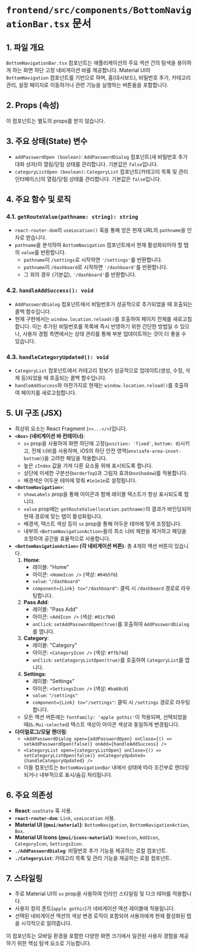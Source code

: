 # `frontend/src/components/BottomNavigationBar.tsx` 문서

## 1. 파일 개요

`BottomNavigationBar.tsx` 컴포넌트는 애플리케이션의 주요 섹션 간의 탐색을 용이하게 하는 화면 하단 고정 네비게이션 바를 제공합니다. Material UI의 `BottomNavigation` 컴포넌트를 기반으로 하며, 홈(대시보드), 비밀번호 추가, 카테고리 관리, 설정 페이지로 이동하거나 관련 기능을 실행하는 버튼들을 포함합니다.

## 2. Props (속성)

이 컴포넌트는 별도의 props를 받지 않습니다.

## 3. 주요 상태(State) 변수

-   `addPasswordOpen (boolean)`: `AddPasswordDialog` 컴포넌트(새 비밀번호 추가 대화 상자)의 열림/닫힘 상태를 관리합니다. 기본값은 `false`입니다.
-   `categoryListOpen (boolean)`: `CategoryList` 컴포넌트(카테고리 목록 및 관리 인터페이스)의 열림/닫힘 상태를 관리합니다. 기본값은 `false`입니다.

## 4. 주요 함수 및 로직

### 4.1. `getRouteValue(pathname: string): string`

-   `react-router-dom`의 `useLocation()` 훅을 통해 얻은 현재 URL의 `pathname`을 인자로 받습니다.
-   `pathname`을 분석하여 `BottomNavigation` 컴포넌트에서 현재 활성화되어야 할 탭의 `value`를 반환합니다.
    -   `pathname`이 `/settings`로 시작하면 `'/settings'`를 반환합니다.
    -   `pathname`이 `/dashboard`로 시작하면 `'/dashboard'`를 반환합니다.
    -   그 외의 경우 (기본값), `'/dashboard'`를 반환합니다.

### 4.2. `handleAddSuccess(): void`

-   `AddPasswordDialog` 컴포넌트에서 비밀번호가 성공적으로 추가되었을 때 호출되는 콜백 함수입니다.
-   현재 구현에서는 `window.location.reload()`를 호출하여 페이지 전체를 새로고침합니다. 이는 추가된 비밀번호를 목록에 즉시 반영하기 위한 간단한 방법일 수 있으나, 사용자 경험 측면에서는 상태 관리를 통해 부분 업데이트하는 것이 더 좋을 수 있습니다.

### 4.3. `handleCategoryUpdated(): void`

-   `CategoryList` 컴포넌트에서 카테고리 정보가 성공적으로 업데이트(생성, 수정, 삭제 등)되었을 때 호출되는 콜백 함수입니다.
-   `handleAddSuccess`와 마찬가지로 현재는 `window.location.reload()`를 호출하여 페이지를 새로고침합니다.

## 5. UI 구조 (JSX)

-   최상위 요소는 React Fragment (`<>...</>`)입니다.
-   **`<Box>` (네비게이션 바 컨테이너)**:
    -   `sx` prop을 사용하여 화면 하단에 고정(`position: 'fixed'`, `bottom: 0`)시키고, 전체 너비를 사용하며, iOS의 하단 안전 영역(`env(safe-area-inset-bottom)`)을 고려한 패딩을 적용합니다.
    -   높은 `zIndex` 값을 가져 다른 요소들 위에 표시되도록 합니다.
    -   상단에 미세한 구분선(`borderTop`)과 그림자 효과(`boxShadow`)를 적용합니다.
    -   배경색은 어두운 테마에 맞춰 `#1e1e1e`로 설정됩니다.
-   **`<BottomNavigation>`**:
    -   `showLabels` prop을 통해 아이콘과 함께 레이블 텍스트가 항상 표시되도록 합니다.
    -   `value` prop에는 `getRouteValue(location.pathname)`의 결과가 바인딩되어 현재 경로에 맞는 탭이 활성화됩니다.
    -   배경색, 텍스트 색상 등이 `sx` prop을 통해 어두운 테마에 맞게 조정됩니다.
    -   내부의 `<BottomNavigationAction>`들의 최소 너비 제한을 제거하고 패딩을 조정하여 공간을 효율적으로 사용합니다.
-   **`<BottomNavigationAction>` (각 네비게이션 버튼)**: 총 4개의 액션 버튼이 있습니다.
    1.  **Home**:
        -   레이블: "Home"
        -   아이콘: `<HomeIcon />` (색상: `#64b5f6`)
        -   `value`: `"/dashboard"`
        -   `component={Link} to="/dashboard"`: 클릭 시 `/dashboard` 경로로 라우팅합니다.
    2.  **Pass Add**:
        -   레이블: "Pass Add"
        -   아이콘: `<AddIcon />` (색상: `#81c784`)
        -   `onClick`: `setAddPasswordOpen(true)`를 호출하여 `AddPasswordDialog`를 엽니다.
    3.  **Category**:
        -   레이블: "Category"
        -   아이콘: `<CategoryIcon />` (색상: `#ffb74d`)
        -   `onClick`: `setCategoryListOpen(true)`를 호출하여 `CategoryList`를 엽니다.
    4.  **Settings**:
        -   레이블: "Settings"
        -   아이콘: `<SettingsIcon />` (색상: `#ba68c8`)
        -   `value`: `"/settings"`
        -   `component={Link} to="/settings"`: 클릭 시 `/settings` 경로로 라우팅합니다.
    -   모든 액션 버튼에는 `fontFamily: 'apple gothic'`이 적용되며, 선택되었을 때(`&.Mui-selected`) 텍스트 색상이 아이콘 색상과 동일하게 변경됩니다.
-   **다이얼로그/모달 렌더링**:
    -   `<AddPasswordDialog open={addPasswordOpen} onClose={() => setAddPasswordOpen(false)} onAdd={handleAddSuccess} />`
    -   `<CategoryList open={categoryListOpen} onClose={() => setCategoryListOpen(false)} onCategoryUpdated={handleCategoryUpdated} />`
    -   이들 컴포넌트는 `BottomNavigationBar` 내에서 상태에 따라 조건부로 렌더링되거나 내부적으로 표시/숨김 처리됩니다.

## 6. 주요 의존성

-   **React**: `useState` 훅 사용.
-   **`react-router-dom`**: `Link`, `useLocation` 사용.
-   **Material UI (`@mui/material`)**: `BottomNavigation`, `BottomNavigationAction`, `Box`.
-   **Material UI Icons (`@mui/icons-material`)**: `HomeIcon`, `AddIcon`, `CategoryIcon`, `SettingsIcon`.
-   **`./AddPasswordDialog`**: 비밀번호 추가 기능을 제공하는 로컬 컴포넌트.
-   **`./CategoryList`**: 카테고리 목록 및 관리 기능을 제공하는 로컬 컴포넌트.

## 7. 스타일링

-   주로 Material UI의 `sx` prop을 사용하여 인라인 스타일링 및 다크 테마를 적용합니다.
-   사용자 정의 폰트(`apple gothic`)가 네비게이션 액션 레이블에 적용됩니다.
-   선택된 네비게이션 액션의 색상 변경 로직이 포함되어 사용자에게 현재 활성화된 탭을 시각적으로 알려줍니다.

이 컴포넌트는 모바일 환경을 포함한 다양한 화면 크기에서 일관된 사용자 경험을 제공하기 위한 핵심 탐색 요소로 기능합니다.
